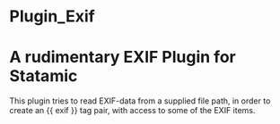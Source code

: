 Plugin_Exif
===========

# A rudimentary EXIF Plugin for Statamic

This plugin tries to read EXIF-data from a supplied file path, in order to create an {{ exif }} tag pair, with access to some of the EXIF items.